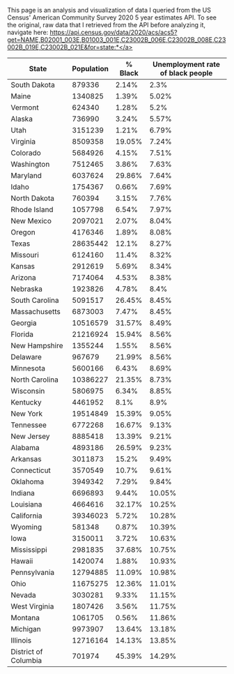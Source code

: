 This page is an analysis and visualization of data I queried from the US Census' American Community Survey 2020 5 year estimates API. To see the original, raw data that I retrieved from the API before analyzing it, navigate here: <a href="https://api.census.gov/data/2020/acs/acs5?get=NAME,B02001_003E,B01003_001E,C23002B_006E,C23002B_008E,C23002B_019E,C23002B_021E&for=state:*">https://api.census.gov/data/2020/acs/acs5?get=NAME,B02001_003E,B01003_001E,C23002B_006E,C23002B_008E,C23002B_019E,C23002B_021E&for=state:*</a>

|State|Population|% Black|Unemployment rate of black people|
|---|---|---|---|
|South Dakota|879336|2.14%|2.3%|
|Maine|1340825|1.39%|5.02%|
|Vermont|624340|1.28%|5.2%|
|Alaska|736990|3.24%|5.57%|
|Utah|3151239|1.21%|6.79%|
|Virginia|8509358|19.05%|7.24%|
|Colorado|5684926|4.15%|7.51%|
|Washington|7512465|3.86%|7.63%|
|Maryland|6037624|29.86%|7.64%|
|Idaho|1754367|0.66%|7.69%|
|North Dakota|760394|3.15%|7.76%|
|Rhode Island|1057798|6.54%|7.97%|
|New Mexico|2097021|2.07%|8.04%|
|Oregon|4176346|1.89%|8.08%|
|Texas|28635442|12.1%|8.27%|
|Missouri|6124160|11.4%|8.32%|
|Kansas|2912619|5.69%|8.34%|
|Arizona|7174064|4.53%|8.38%|
|Nebraska|1923826|4.78%|8.4%|
|South Carolina|5091517|26.45%|8.45%|
|Massachusetts|6873003|7.47%|8.45%|
|Georgia|10516579|31.57%|8.49%|
|Florida|21216924|15.94%|8.56%|
|New Hampshire|1355244|1.55%|8.56%|
|Delaware|967679|21.99%|8.56%|
|Minnesota|5600166|6.43%|8.69%|
|North Carolina|10386227|21.35%|8.73%|
|Wisconsin|5806975|6.34%|8.85%|
|Kentucky|4461952|8.1%|8.9%|
|New York|19514849|15.39%|9.05%|
|Tennessee|6772268|16.67%|9.13%|
|New Jersey|8885418|13.39%|9.21%|
|Alabama|4893186|26.59%|9.23%|
|Arkansas|3011873|15.2%|9.49%|
|Connecticut|3570549|10.7%|9.61%|
|Oklahoma|3949342|7.29%|9.84%|
|Indiana|6696893|9.44%|10.05%|
|Louisiana|4664616|32.17%|10.25%|
|California|39346023|5.72%|10.28%|
|Wyoming|581348|0.87%|10.39%|
|Iowa|3150011|3.72%|10.63%|
|Mississippi|2981835|37.68%|10.75%|
|Hawaii|1420074|1.88%|10.93%|
|Pennsylvania|12794885|11.09%|10.98%|
|Ohio|11675275|12.36%|11.01%|
|Nevada|3030281|9.33%|11.15%|
|West Virginia|1807426|3.56%|11.75%|
|Montana|1061705|0.56%|11.86%|
|Michigan|9973907|13.64%|13.18%|
|Illinois|12716164|14.13%|13.85%|
|District of Columbia|701974|45.39%|14.29%|
